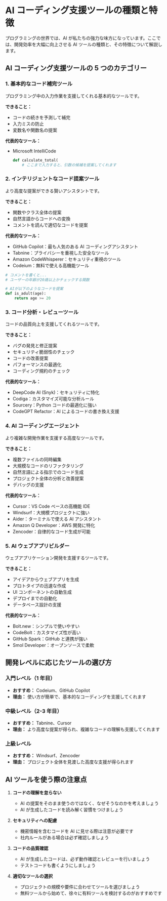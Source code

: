 # AI コーディング支援ツールの種類と特徴

プログラミングの世界では、AI が私たちの強力な味方になっています。ここでは、開発効率を大幅に向上させる AI ツールの種類と、その特徴について解説します。

## AI コーディング支援ツールの 5 つのカテゴリー

### 1. 基本的なコード補完ツール

プログラミング中の入力作業を支援してくれる基本的なツールです。

**できること：**

- コードの続きを予測して補完
- 入力ミスの防止
- 変数名や関数名の提案

**代表的なツール：**

- Microsoft IntelliCode
  ```python
  def calculate_total(
      # ここまで入力すると、引数の候補を提案してくれます
  ```

### 2. インテリジェントなコード提案ツール

より高度な提案ができる賢いアシスタントです。

**できること：**

- 関数やクラス全体の提案
- 自然言語からコードへの変換
- コメントを読んで適切なコードを提案

**代表的なツール：**

- GitHub Copilot：最も人気のある AI コーディングアシスタント
- Tabnine：プライバシーを重視した安全なツール
- Amazon CodeWhisperer：セキュリティ重視のツール
- Codeium：無料で使える高機能ツール

```python
# コメントを書くと...
# ユーザーの年齢が20歳以上かチェックする関数

# AIが以下のようなコードを提案
def is_adult(age):
    return age >= 20
```

### 3. コード分析・レビューツール

コードの品質向上を支援してくれるツールです。

**できること：**

- バグの発見と修正提案
- セキュリティ脆弱性のチェック
- コードの改善提案
- パフォーマンスの最適化
- コーディング規約のチェック

**代表的なツール：**

- DeepCode AI (Snyk)：セキュリティに特化
- Codiga：カスタマイズ可能な分析ルール
- Sourcery：Python コードの最適化に強い
- CodeGPT Refactor：AI によるコードの書き換え支援

### 4. AI コーディングエージェント

より複雑な開発作業を支援する高度なツールです。

**できること：**

- 複数ファイルの同時編集
- 大規模なコードのリファクタリング
- 自然言語による指示でのコード生成
- プロジェクト全体の分析と改善提案
- デバッグの支援

**代表的なツール：**

- Cursor：VS Code ベースの高機能 IDE
- Windsurf：大規模プロジェクトに強い
- Aider：ターミナルで使える AI アシスタント
- Amazon Q Developer：AWS 開発に特化
- Zencoder：自律的なコード生成が可能

### 5. AI ウェブアプリビルダー

ウェブアプリケーション開発を支援するツールです。

**できること：**

- アイデアからウェブアプリを生成
- プロトタイプの迅速な作成
- UI コンポーネントの自動生成
- デプロイまでの自動化
- データベース設計の支援

**代表的なツール：**

- Bolt.new：シンプルで使いやすい
- CodeBolt：カスタマイズ性が高い
- GitHub Spark：GitHub と連携が強い
- Smol Developer：オープンソースで柔軟

## 開発レベルに応じたツールの選び方

### 入門レベル（1 年目）

- **おすすめ：** Codeium、GitHub Copilot
- **理由：** 使い方が簡単で、基本的なコーディングを支援してくれます

### 中級レベル（2-3 年目）

- **おすすめ：** Tabnine、Cursor
- **理由：** より高度な提案が得られ、複雑なコードの理解も支援してくれます

### 上級レベル

- **おすすめ：** Windsurf、Zencoder
- **理由：** プロジェクト全体を見渡した高度な支援が得られます

## AI ツールを使う際の注意点

1. **コードの理解を怠らない**

   - AI の提案をそのまま使うのではなく、なぜそうなのかを考えましょう
   - AI が生成したコードを読み解く習慣をつけましょう

2. **セキュリティへの配慮**

   - 機密情報を含むコードを AI に見せる際は注意が必要です
   - 社内ルールがある場合は必ず確認しましょう

3. **コードの品質確認**

   - AI が生成したコードは、必ず動作確認とレビューを行いましょう
   - テストコードも書くようにしましょう

4. **適切なツールの選択**
   - プロジェクトの規模や要件に合わせてツールを選びましょう
   - 無料ツールから始めて、徐々に有料ツールを検討するのがおすすめです
